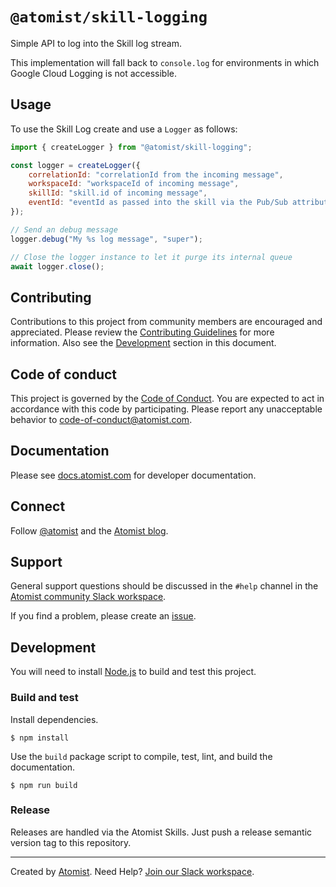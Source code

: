 # `@atomist/skill-logging`

Simple API to log into the Skill log stream.

This implementation will fall back to `console.log` for environments in which
Google Cloud Logging is not accessible.

## Usage

To use the Skill Log create and use a `Logger` as follows:

```javascript
import { createLogger } from "@atomist/skill-logging";

const logger = createLogger({
    correlationId: "correlationId from the incoming message",
    workspaceId: "workspaceId of incoming message",
    skillId: "skill.id of incoming message",
    eventId: "eventId as passed into the skill via the Pub/Sub attributes",
});

// Send an debug message
logger.debug("My %s log message", "super");

// Close the logger instance to let it purge its internal queue
await logger.close();
```

## Contributing

Contributions to this project from community members are encouraged and
appreciated. Please review the [Contributing Guidelines](CONTRIBUTING.md) for
more information. Also see the [Development](#development) section in this
document.

## Code of conduct

This project is governed by the [Code of Conduct](CODE_OF_CONDUCT.md). You are
expected to act in accordance with this code by participating. Please report any
unacceptable behavior to code-of-conduct@atomist.com.

## Documentation

Please see [docs.atomist.com][atomist-doc] for developer documentation.

[atomist-doc]: https://docs.atomist.com/ "Atomist Documentation"

## Connect

Follow [@atomist][atomist-twitter] and the [Atomist blog][atomist-blog].

[atomist-twitter]: https://twitter.com/atomist "Atomist on Twitter"
[atomist-blog]: https://blog.atomist.com/ "The Atomist Blog"

## Support

General support questions should be discussed in the `#help` channel in the
[Atomist community Slack workspace][slack].

If you find a problem, please create an [issue][].

[issue]: https://github.com/atomist-skills/skill-logging/issues

## Development

You will need to install [Node.js][node] to build and test this project.

[node]: https://nodejs.org/ "Node.js"

### Build and test

Install dependencies.

```
$ npm install
```

Use the `build` package script to compile, test, lint, and build the
documentation.

```
$ npm run build
```

### Release

Releases are handled via the Atomist Skills. Just push a release semantic
version tag to this repository.

---

Created by [Atomist][atomist]. Need Help? [Join our Slack workspace][slack].

[atomist]: https://atomist.com/ "Atomist"
[slack]: https://join.atomist.com/ "Atomist Community Slack"
